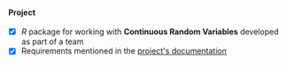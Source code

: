 #### Project
- [x] _R_ package for working with **Continuous Random Variables** developed as part of a team
- [x] Requirements mentioned in the [project's documentation](Documentatie.pdf)
